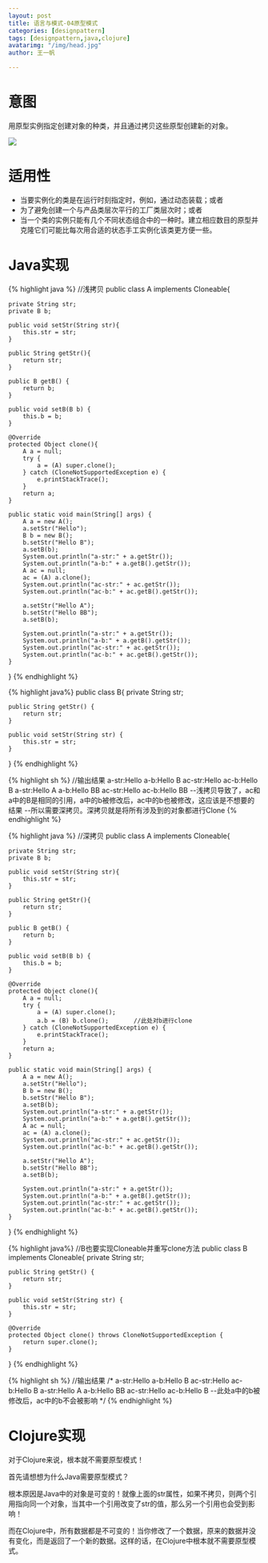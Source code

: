 ```yaml
---
layout: post
title: 语言与模式-04原型模式
categories: [designpattern]
tags: [designpattern,java,clojure]
avatarimg: "/img/head.jpg"
author: 王一帆

---
```


# 意图

用原型实例指定创建对象的种类，并且通过拷贝这些原型创建新的对象。

![]({{site.CDN_PATH}}/assets/designpattern/prototype.jpg)

# 适用性

- 当要实例化的类是在运行时刻指定时，例如，通过动态装载；或者
- 为了避免创建一个与产品类层次平行的工厂类层次时；或者
- 当一个类的实例只能有几个不同状态组合中的一种时。建立相应数目的原型并克隆它们可能比每次用合适的状态手工实例化该类更方便一些。

# Java实现

{% highlight java %}
//浅拷贝
public class A implements Cloneable{

    private String str;
    private B b;

    public void setStr(String str){
        this.str = str;
    }

    public String getStr(){
        return str;
    }

    public B getB() {
        return b;
    }

    public void setB(B b) {
        this.b = b;
    }

    @Override
    protected Object clone(){
        A a = null;
        try {
            a = (A) super.clone();
        } catch (CloneNotSupportedException e) {
            e.printStackTrace();
        }
        return a;
    }

    public static void main(String[] args) {
        A a = new A();
        a.setStr("Hello");
        B b = new B();
        b.setStr("Hello B");
        a.setB(b);
        System.out.println("a-str:" + a.getStr());
        System.out.println("a-b:" + a.getB().getStr());
        A ac = null;
        ac = (A) a.clone();
        System.out.println("ac-str:" + ac.getStr());
        System.out.println("ac-b:" + ac.getB().getStr());

        a.setStr("Hello A");
        b.setStr("Hello BB");
        a.setB(b);

        System.out.println("a-str:" + a.getStr());
        System.out.println("a-b:" + a.getB().getStr());
        System.out.println("ac-str:" + ac.getStr());
        System.out.println("ac-b:" + ac.getB().getStr());
    }
}
{% endhighlight %}

<!-- more -->

{% highlight java%}
public class B{
     private String str;

    public String getStr() {
        return str;
    }

    public void setStr(String str) {
        this.str = str;
    }
}
{% endhighlight %}

{% highlight sh %}
//输出结果
a-str:Hello
a-b:Hello B
ac-str:Hello
ac-b:Hello B
a-str:Hello A
a-b:Hello BB
ac-str:Hello
ac-b:Hello BB       --浅拷贝导致了，ac和a中的B是相同的引用，a中的b被修改后，ac中的b也被修改，这应该是不想要的结果
                    --所以需要深拷贝。深拷贝就是将所有涉及到的对象都进行Clone
{% endhighlight %}

{% highlight java %}
//深拷贝
public class A implements Cloneable{

    private String str;
    private B b;

    public void setStr(String str){
        this.str = str;
    }

    public String getStr(){
        return str;
    }

    public B getB() {
        return b;
    }

    public void setB(B b) {
        this.b = b;
    }

    @Override
    protected Object clone(){
        A a = null;
        try {
            a = (A) super.clone();
            a.b = (B) b.clone();       //此处对b进行clone
        } catch (CloneNotSupportedException e) {
            e.printStackTrace();
        }
        return a;
    }

    public static void main(String[] args) {
        A a = new A();
        a.setStr("Hello");
        B b = new B();
        b.setStr("Hello B");
        a.setB(b);
        System.out.println("a-str:" + a.getStr());
        System.out.println("a-b:" + a.getB().getStr());
        A ac = null;
        ac = (A) a.clone();
        System.out.println("ac-str:" + ac.getStr());
        System.out.println("ac-b:" + ac.getB().getStr());

        a.setStr("Hello A");
        b.setStr("Hello BB");
        a.setB(b);

        System.out.println("a-str:" + a.getStr());
        System.out.println("a-b:" + a.getB().getStr());
        System.out.println("ac-str:" + ac.getStr());
        System.out.println("ac-b:" + ac.getB().getStr());
    }
}
{% endhighlight %}

{% highlight java%}
//B也要实现Cloneable并重写clone方法
public class B implements Cloneable{
     private String str;

    public String getStr() {
        return str;
    }

    public void setStr(String str) {
        this.str = str;
    }

    @Override
    protected Object clone() throws CloneNotSupportedException {
        return super.clone();
    }
}
{% endhighlight %}

{% highlight sh %}
//输出结果
/*
a-str:Hello
a-b:Hello B
ac-str:Hello
ac-b:Hello B
a-str:Hello A
a-b:Hello BB
ac-str:Hello
ac-b:Hello B        --此处a中的b被修改后，ac中的b不会被影响
*/
{% endhighlight %}

# Clojure实现

对于Clojure来说，根本就不需要原型模式！

首先请想想为什么Java需要原型模式？

根本原因是Java中的对象是可变的！就像上面的str属性，如果不拷贝，则两个引用指向同一个对象，当其中一个引用改变了str的值，那么另一个引用也会受到影响！

而在Clojure中，所有数据都是不可变的！当你修改了一个数据，原来的数据并没有变化，而是返回了一个新的数据。这样的话，在Clojure中根本就不需要原型模式。

